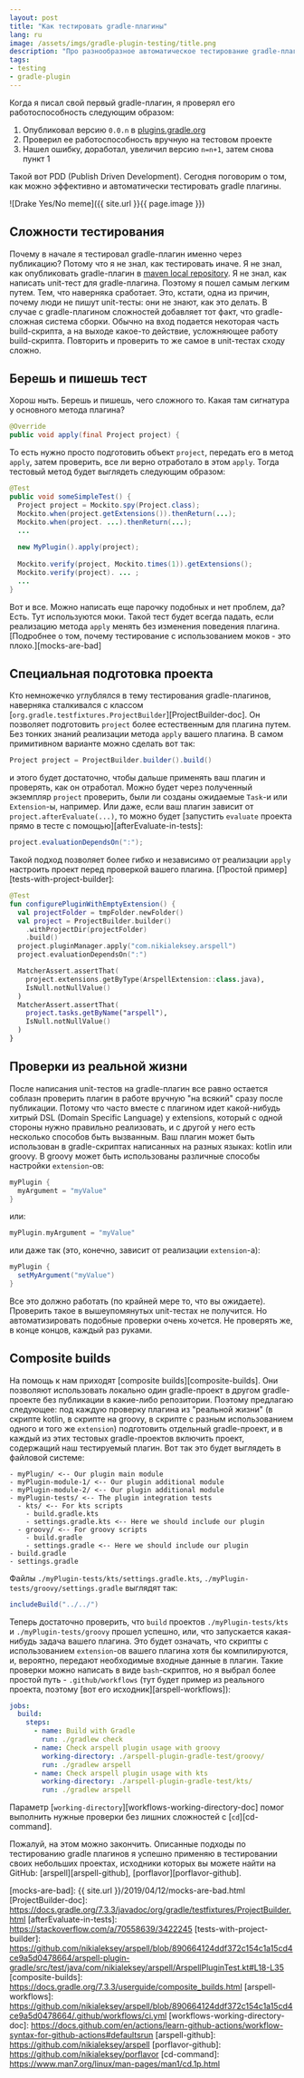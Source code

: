 ```yaml
---
layout: post
title: "Как тестировать gradle-плагины"
lang: ru
image: /assets/imgs/gradle-plugin-testing/title.png
description: "Про разнообразное автоматическое тестирование gradle-плагинов"
tags:
- testing
- gradle-plugin
---
```


Когда я писал свой первый gradle-плагин, я проверял его работоспособность 
следующим образом:
1. Опубликовал версию `0.0.n` в [plugins.gradle.org][plugins-gradle]
2. Проверил ее работоспособность вручную на тестовом проекте
3. Нашел ошибку, доработал, увеличил версию `n=n+1`, затем снова пункт 1

Такой вот PDD (Publish Driven Development). Сегодня поговорим о том, как можно
эффективно и автоматически тестировать gradle плагины.

![Drake Yes/No meme]({{ site.url }}{{ page.image }})
<!--more-->

## Сложности тестирования
Почему в начале я тестировал gradle-плагин именно через публикацию?
Потому что я не знал, как тестировать иначе. Я не знал, как опубликовать 
gradle-плагин в [maven local repository][local-repositories-cases]. Я не знал,
как написать unit-тест для gradle-плагина. Поэтому я пошел самым легким путем. 
Тем, что наверняка сработает. Это, кстати, одна из причин, почему люди не пишут
unit-тесты: они не знают, как это делать. В случае с gradle-плагином сложностей
добавляет тот факт, что gradle-сложная система сборки. Обычно на вход подается 
некоторая часть build-скрипта, а на выходе какое-то действие, усложняющее работу
build-скрипта. Повторить и проверить то же самое в unit-тестах сходу сложно.

## Берешь и пишешь тест
Хорош ныть. Берешь и пишешь, чего сложного то. Какая там сигнатура у основного 
метода плагина?
```java
@Override
public void apply(final Project project) {
```
То есть нужно просто подготовить объект `project`, передать его в метод `apply`, 
затем проверить, все ли верно отработало в этом `apply`. Тогда тестовый метод 
будет выглядеть следующим образом:
```java
@Test
public void someSimpleTest() {
  Project project = Mockito.spy(Project.class);    
  Mockito.when(project.getExtensions()).thenReturn(...);
  Mockito.when(project. ...).thenReturn(...);
  ...
    
  new MyPlugin().apply(project);
    
  Mockito.verify(project, Mockito.times(1)).getExtensions();
  Mockito.verify(project). ... ;
  ...
}
```
Вот и все. Можно написать еще парочку подобных и нет проблем, да? Есть. Тут 
используются моки. Такой тест будет всегда падать, если реализацию метода `apply`
менять без изменения поведения плагина. [Подробнее о том, почему тестирование с 
использованием моков - это плохо.][mocks-are-bad]

## Специальная подготовка проекта
Кто немножечко углублялся в тему тестирования gradle-плагинов, наверняка 
сталкивался с классом [`org.gradle.testfixtures.ProjectBuilder`][ProjectBuilder-doc].
Он позволяет подготовить `project` более естественным для плагина путем. Без 
тонких знаний реализации метода `apply` вашего плагина. В самом примитивном 
варианте можно сделать вот так:
```java
Project project = ProjectBuilder.builder().build()
```
и этого будет достаточно, чтобы дальше применять ваш плагин и проверять, как он 
отработал. Можно будет через полученный экземпляр `project` проверить, были 
ли созданы ожидаемые `Task`-и или `Extension`-ы, например. Или даже, если ваш
плагин зависит от `project.afterEvaluate(...)`, то можно будет [запустить 
`evaluate` проекта прямо в тесте с помощью][afterEvaluate-in-tests]:
```java
project.evaluationDependsOn(":");
```
Такой подход позволяет более гибко и независимо от реализации `apply` 
настроить проект перед проверкой вашего плагина. [Простой пример][tests-with-project-builder]:
```kotlin
@Test
fun configurePluginWithEmptyExtension() {
  val projectFolder = tmpFolder.newFolder()
  val project = ProjectBuilder.builder()
    .withProjectDir(projectFolder)
    .build()
  project.pluginManager.apply("com.nikialeksey.arspell")
  project.evaluationDependsOn(":")

  MatcherAssert.assertThat(
    project.extensions.getByType(ArspellExtension::class.java),
    IsNull.notNullValue()
  )
  MatcherAssert.assertThat(
    project.tasks.getByName("arspell"),
    IsNull.notNullValue()
  )
}
```

## Проверки из реальной жизни
После написания unit-тестов на gradle-плагин все равно остается соблазн 
проверить плагин в работе вручную "на всякий" сразу после публикации. Потому что
часто вместе с плагином идет какой-нибудь хитрый DSL (Domain Specific Language) 
у extensions, который с одной 
стороны нужно правильно реализовать, и с другой у него есть несколько способов 
быть вызванным. Ваш плагин может быть использован в gradle-скриптах написанных 
на разных языках: kotlin или groovy. В groovy может быть использованы различные
способы настройки `extension`-ов:
```groovy
myPlugin {
  myArgument = "myValue"
}
```
или:
```groovy
myPlugin.myArgument = "myValue"
```
или даже так (это, конечно, зависит от реализации `extension`-а):
```groovy
myPlugin {
  setMyArgument("myValue")
}
```
Все это должно работать (по крайней мере то, что вы ожидаете). Проверить 
такое в вышеупомянутых unit-тестах не получится. Но автоматизировать подобные 
проверки очень хочется. Не проверять же, в конце концов, каждый раз руками. 

## Composite builds
На помощь к нам приходят [composite builds][composite-builds]. Они позволяют 
использовать локально один gradle-проект в другом gradle-проекте без публикации 
в какие-либо репозитории. Поэтому предлагаю следующее: под каждую проверку 
плагина из "реальной жизни" (в скрипте kotlin, в скрипте на groovy, в скрипте с 
разным использованием одного и того же `extension`) подготовить отдельный 
gradle-проект, и в каждый из этих тестовых gradle-проектов включить проект, 
содержащий наш тестируемый плагин. Вот так это будет выглядеть в файловой 
системе:
```text
- myPlugin/ <-- Our plugin main module
- myPlugin-module-1/ <-- Our plugin additional module
- myPlugin-module-2/ <-- Our plugin additional module
- myPlugin-tests/ <-- The plugin integration tests
  - kts/ <-- For kts scripts
    - build.gradle.kts
    - settings.gradle.kts <-- Here we should include our plugin
  - groovy/ <-- For groovy scripts
    - build.gradle
    - settings.gradle <-- Here we should include our plugin
- build.gradle
- settings.gradle    
```
Файлы `./myPlugin-tests/kts/settings.gradle.kts`, 
`./myPlugin-tests/groovy/settings.gradle` выглядят так:
```groovy
includeBuild("../../")
```
Теперь достаточно проверить, что `build` проектов `./myPlugin-tests/kts` и
`./myPlugin-tests/groovy` прошел успешно, или, 
что запускается какая-нибудь задача вашего плагина. Это будет означать, что 
скрипты с использованием `extension`-ов вашего плагина хотя бы компилируются, и,
вероятно, передают необходимые входные данные в плагин. Такие проверки можно написать в 
виде `bash`-скриптов, но я выбрал более простой путь - `.github/workflows` (тут
будет пример из реального проекта, поэтому [вот его исходник][arspell-workflows]):
```yml
jobs:
  build:
    steps:
      - name: Build with Gradle
        run: ./gradlew check
      - name: Check arspell plugin usage with groovy
        working-directory: ./arspell-plugin-gradle-test/groovy/
        run: ./gradlew arspell
      - name: Check arspell plugin usage with kts
        working-directory: ./arspell-plugin-gradle-test/kts/
        run: ./gradlew arspell
```
Параметр [`working-directory`][workflows-working-directory-doc] помог выполнить 
нужные проверки без лишних сложностей с [`cd`][cd-command].

Пожалуй, на этом можно закончить. Описанные подходы по тестированию gradle 
плагинов я успешно применяю в тестировании своих небольших проектах, исходники
которых вы можете найти на GitHub: 
[arspell][arspell-github], [porflavor][porflavor-github].

[plugins-gradle]: https://plugins.gradle.org
[local-repositories-cases]: https://docs.gradle.org/7.3.3/userguide/declaring_repositories.html#sec:case-for-maven-local
[mocks-are-bad]: {{ site.url }}/2019/04/12/mocks-are-bad.html
[ProjectBuilder-doc]: https://docs.gradle.org/7.3.3/javadoc/org/gradle/testfixtures/ProjectBuilder.html
[afterEvaluate-in-tests]: https://stackoverflow.com/a/70558639/3422245
[tests-with-project-builder]: https://github.com/nikialeksey/arspell/blob/890664124ddf372c154c1a15cd4ce9a5d0478664/arspell-plugin-gradle/src/test/java/com/nikialeksey/arspell/ArspellPluginTest.kt#L18-L35
[composite-builds]: https://docs.gradle.org/7.3.3/userguide/composite_builds.html
[arspell-workflows]: https://github.com/nikialeksey/arspell/blob/890664124ddf372c154c1a15cd4ce9a5d0478664/.github/workflows/ci.yml
[workflows-working-directory-doc]: https://docs.github.com/en/actions/learn-github-actions/workflow-syntax-for-github-actions#defaultsrun
[arspell-github]: https://github.com/nikialeksey/arspell
[porflavor-github]: https://github.com/nikialeksey/porflavor
[cd-command]: https://www.man7.org/linux/man-pages/man1/cd.1p.html